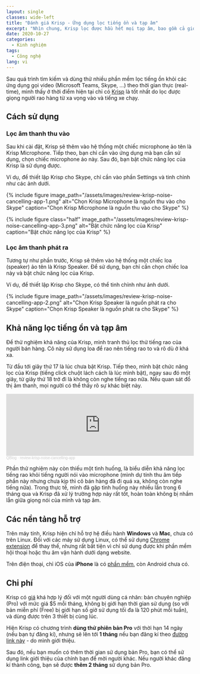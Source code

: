 ```yaml
---
layout: single
classes: wide-left
title: "Đánh giá Krisp - Ứng dụng lọc tiếng ồn và tạp âm"
excerpt: "Nhìn chung, Krisp lọc được hầu hết mọi tạp âm, bao gồm cả giọng người rao hàng từ xa vọng vào, nên phần mềm này xứng đáng được tin dùng."
date: 2020-10-27
categories:
  - Kinh nghiệm
tags:
  - Công nghệ
lang: vi
---
```


Sau quá trình tìm kiếm và dùng thử nhiều phần mềm lọc tiếng ồn khỏi các ứng dụng gọi video (Microsoft Teams, Skype, ...) theo thời gian thực (real-time), mình thấy ở thời điểm hiện tại chỉ có [Krisp](https://krisp.ai/) là tốt nhất do lọc được giọng người rao hàng từ xa vọng vào và tiếng xe chạy.

## Cách sử dụng

### Lọc âm thanh thu vào

Sau khi cài đặt, Krisp sẽ thêm vào hệ thống một chiếc microphone ảo tên là Krisp Microphone. Tiếp theo, bạn chỉ cần vào ứng dụng mà bạn cần sử dụng, chọn chiếc microphone ảo này. Sau đó, bạn bật chức năng lọc của Krisp là sử dụng được.

Ví dụ, để thiết lập Krisp cho Skype, chỉ cần vào phần Settings và tinh chỉnh như các ảnh dưới.

{% include figure image_path="/assets/images/review-krisp-noise-cancelling-app-1.png" alt="Chọn Krisp Microphone là nguồn thu vào cho Skype" caption="Chọn Krisp Microphone là nguồn thu vào cho Skype" %}

{% include figure class="half" image_path="/assets/images/review-krisp-noise-cancelling-app-3.png" alt="Bật chức năng lọc của Krisp" caption="Bật chức năng lọc của Krisp" %}

### Lọc âm thanh phát ra

Tương tự như phần trước, Krisp sẽ thêm vào hệ thống một chiếc loa (speaker) ảo tên là Krisp Speaker. Để sử dụng, bạn chỉ cần chọn chiếc loa này và bật chức năng lọc của Krisp.

Ví dụ, để thiết lập Krisp cho Skype, có thể tinh chỉnh như ảnh dưới.

{% include figure image_path="/assets/images/review-krisp-noise-cancelling-app-2.png" alt="Chọn Krisp Speaker là nguồn phát ra cho Skype" caption="Chọn Krisp Speaker là nguồn phát ra cho Skype" %}

## Khả năng lọc tiếng ồn và tạp âm

Để thử nghiệm khả năng của Krisp, mình tranh thủ lọc thử tiếng rao của người bán hàng. Cô này sử dụng loa để rao nên tiếng rao to và rõ dù ở khá xa.

Từ đầu tới giây thứ 17 là lúc chưa bật Krisp. Tiếp theo, mình bật chức năng lọc của Krisp (tiếng click chuột lách cách là lúc mình bật), ngay sau đó một giây, từ giây thứ 18 trở đi là không còn nghe tiếng rao nữa. Nếu quan sát đồ thị âm thanh, mọi người có thể thấy rõ sự khác biệt này.

<iframe width="100%" height="166" scrolling="no" frameborder="no" allow="autoplay" src="https://w.soundcloud.com/player/?url=https%3A//api.soundcloud.com/tracks/918186976%3Fsecret_token%3Ds-96LHkaxpl9R&color=%23ff5500&auto_play=false&hide_related=false&show_comments=true&show_user=true&show_reposts=false&show_teaser=true"></iframe><div style="font-size: 10px; color: #cccccc;line-break: anywhere;word-break: normal;overflow: hidden;white-space: nowrap;text-overflow: ellipsis; font-family: Interstate,Lucida Grande,Lucida Sans Unicode,Lucida Sans,Garuda,Verdana,Tahoma,sans-serif;font-weight: 100;"><a href="https://soundcloud.com/user-178424231" title="QBlog" target="_blank" style="color: #cccccc; text-decoration: none;">QBlog</a> · <a href="https://soundcloud.com/user-178424231/review-krisp-noise-cancelling-app/s-96LHkaxpl9R" title="review-krisp-noise-cancelling-app" target="_blank" style="color: #cccccc; text-decoration: none;">review-krisp-noise-cancelling-app</a></div>

Phần thử nghiệm này còn thiếu một tình huống, là biểu diễn khả năng lọc tiếng rao khỏi tiếng người nói vào microphone (mình dự tính thu âm tiếp phần này nhưng chưa kịp thì cô bán hàng đã đi quá xa, không còn nghe tiếng nữa). Trong thực tế, mình đã gặp tình huống này nhiều lần trong 6 tháng qua và Krisp đã xử lý trường hợp này rất tốt, hoàn toàn không bị nhầm lẫn giữa giọng nói của mình và tạp âm.

## Các nền tảng hỗ trợ

Trên máy tính, Krisp hiện chỉ hỗ trợ hệ điều hành **Windows** và **Mac**, chưa có trên Linux. Đối với các máy sử dụng Linux, có thể sử dụng [Chrome extension](https://chrome.google.com/webstore/detail/krisp-for-chrome/edmmlbmgelmbipapbhcncjblhejknomb) để thay thế, nhưng rất bất tiện vì chỉ sử dụng được khi phần mềm hội thoại hoặc thu âm vận hành dưới dạng website.

Trên điện thoại, chỉ iOS của **iPhone** là có [phần mềm](https://krisp.ai/ios-meeting-mobile-dialer/), còn Android chưa có.

## Chi phí

Krisp có [giá](https://krisp.ai/pricing/) khá hợp lý đối với một người dùng cá nhân: bản chuyên nghiệp (Pro) với mức giá \$5 mỗi tháng, không bị giới hạn thời gian sử dụng (so với bản miễn phí (Free) bị giới hạn số giờ sử dụng tối đa là 120 phút mỗi tuần), và dùng được trên 3 thiết bị cùng lúc.

Hiện Krisp có chương trình **dùng thử phiên bản Pro** với thời hạn 14 ngày (nếu bạn tự đăng kí), nhưng sẽ lên tới **1 tháng** nếu bạn đăng kí theo [đường link này](https://ref.krisp.ai/u/u7f224f7bc) - do mình giới thiệu.

Sau đó, nếu bạn muốn có thêm thời gian sử dụng bản Pro, bạn có thể sử dụng link giới thiệu của chính bạn để mời người khác. Nếu người khác đăng kí thành công, bạn sẽ được **thêm 2 tháng** sử dụng bản Pro.
